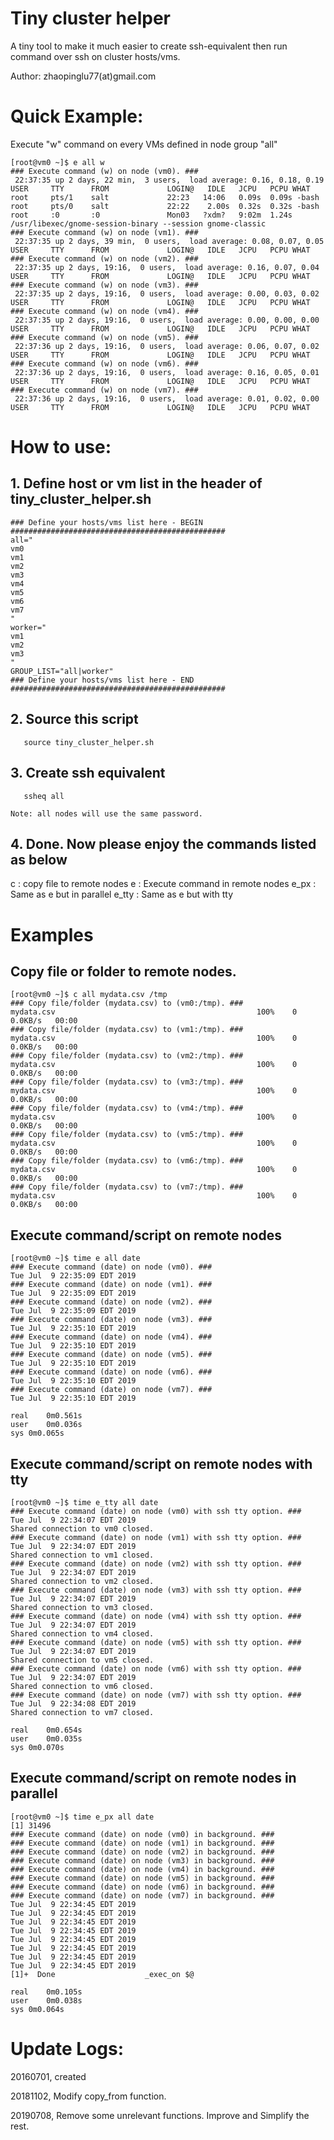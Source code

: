 # Tiny cluster helper
A tiny tool to make it much easier to create ssh-equivalent then run command over ssh on cluster hosts/vms.

Author: zhaopinglu77(at)gmail.com

# Quick Example:
Execute "w" command on every VMs defined in node group "all"

    [root@vm0 ~]$ e all w
    ### Execute command (w) on node (vm0). ###
     22:37:35 up 2 days, 22 min,  3 users,  load average: 0.16, 0.18, 0.19
    USER     TTY      FROM             LOGIN@   IDLE   JCPU   PCPU WHAT
    root     pts/1    salt             22:23   14:06   0.09s  0.09s -bash
    root     pts/0    salt             22:22    2.00s  0.32s  0.32s -bash
    root     :0       :0               Mon03   ?xdm?   9:02m  1.24s /usr/libexec/gnome-session-binary --session gnome-classic
    ### Execute command (w) on node (vm1). ###
     22:37:35 up 2 days, 39 min,  0 users,  load average: 0.08, 0.07, 0.05
    USER     TTY      FROM             LOGIN@   IDLE   JCPU   PCPU WHAT
    ### Execute command (w) on node (vm2). ###
     22:37:35 up 2 days, 19:16,  0 users,  load average: 0.16, 0.07, 0.04
    USER     TTY      FROM             LOGIN@   IDLE   JCPU   PCPU WHAT
    ### Execute command (w) on node (vm3). ###
     22:37:35 up 2 days, 19:16,  0 users,  load average: 0.00, 0.03, 0.02
    USER     TTY      FROM             LOGIN@   IDLE   JCPU   PCPU WHAT
    ### Execute command (w) on node (vm4). ###
     22:37:35 up 2 days, 19:16,  0 users,  load average: 0.00, 0.00, 0.00
    USER     TTY      FROM             LOGIN@   IDLE   JCPU   PCPU WHAT
    ### Execute command (w) on node (vm5). ###
     22:37:36 up 2 days, 19:16,  0 users,  load average: 0.06, 0.07, 0.02
    USER     TTY      FROM             LOGIN@   IDLE   JCPU   PCPU WHAT
    ### Execute command (w) on node (vm6). ###
     22:37:36 up 2 days, 19:16,  0 users,  load average: 0.16, 0.05, 0.01
    USER     TTY      FROM             LOGIN@   IDLE   JCPU   PCPU WHAT
    ### Execute command (w) on node (vm7). ###
     22:37:36 up 2 days, 19:16,  0 users,  load average: 0.01, 0.02, 0.00
    USER     TTY      FROM             LOGIN@   IDLE   JCPU   PCPU WHAT


# How to use:
## 1. Define host or vm list in the header of tiny_cluster_helper.sh

    ### Define your hosts/vms list here - BEGIN ################################################
    all="
    vm0
    vm1
    vm2
    vm3
    vm4
    vm5
    vm6
    vm7
    "
    worker="
    vm1
    vm2
    vm3
    "
    GROUP_LIST="all|worker"
    ### Define your hosts/vms list here - END ################################################

## 2. Source this script

       source tiny_cluster_helper.sh

## 3. Create ssh equivalent

       ssheq all

    Note: all nodes will use the same password.

## 4. Done. Now please enjoy the commands listed as below
c       : copy file to remote nodes
e       : Execute command in remote nodes
e_px    : Same as e but in parallel
e_tty   : Same as e but with tty

# Examples

   ## Copy file or folder to remote nodes.   
    
    [root@vm0 ~]$ c all mydata.csv /tmp
    ### Copy file/folder (mydata.csv) to (vm0:/tmp). ###
    mydata.csv                                             100%    0     0.0KB/s   00:00    
    ### Copy file/folder (mydata.csv) to (vm1:/tmp). ###
    mydata.csv                                             100%    0     0.0KB/s   00:00    
    ### Copy file/folder (mydata.csv) to (vm2:/tmp). ###
    mydata.csv                                             100%    0     0.0KB/s   00:00    
    ### Copy file/folder (mydata.csv) to (vm3:/tmp). ###
    mydata.csv                                             100%    0     0.0KB/s   00:00    
    ### Copy file/folder (mydata.csv) to (vm4:/tmp). ###
    mydata.csv                                             100%    0     0.0KB/s   00:00    
    ### Copy file/folder (mydata.csv) to (vm5:/tmp). ###
    mydata.csv                                             100%    0     0.0KB/s   00:00    
    ### Copy file/folder (mydata.csv) to (vm6:/tmp). ###
    mydata.csv                                             100%    0     0.0KB/s   00:00    
    ### Copy file/folder (mydata.csv) to (vm7:/tmp). ###
    mydata.csv                                             100%    0     0.0KB/s   00:00
       
   ## Execute command/script on remote nodes
    
    [root@vm0 ~]$ time e all date
    ### Execute command (date) on node (vm0). ###
    Tue Jul  9 22:35:09 EDT 2019
    ### Execute command (date) on node (vm1). ###
    Tue Jul  9 22:35:09 EDT 2019
    ### Execute command (date) on node (vm2). ###
    Tue Jul  9 22:35:09 EDT 2019
    ### Execute command (date) on node (vm3). ###
    Tue Jul  9 22:35:10 EDT 2019
    ### Execute command (date) on node (vm4). ###
    Tue Jul  9 22:35:10 EDT 2019
    ### Execute command (date) on node (vm5). ###
    Tue Jul  9 22:35:10 EDT 2019
    ### Execute command (date) on node (vm6). ###
    Tue Jul  9 22:35:10 EDT 2019
    ### Execute command (date) on node (vm7). ###
    Tue Jul  9 22:35:10 EDT 2019

    real	0m0.561s
    user	0m0.036s
    sys	0m0.065s
       
   ## Execute command/script on remote nodes with tty
       
    [root@vm0 ~]$ time e_tty all date
    ### Execute command (date) on node (vm0) with ssh tty option. ###
    Tue Jul  9 22:34:07 EDT 2019
    Shared connection to vm0 closed.
    ### Execute command (date) on node (vm1) with ssh tty option. ###
    Tue Jul  9 22:34:07 EDT 2019
    Shared connection to vm1 closed.
    ### Execute command (date) on node (vm2) with ssh tty option. ###
    Tue Jul  9 22:34:07 EDT 2019
    Shared connection to vm2 closed.
    ### Execute command (date) on node (vm3) with ssh tty option. ###
    Tue Jul  9 22:34:07 EDT 2019
    Shared connection to vm3 closed.
    ### Execute command (date) on node (vm4) with ssh tty option. ###
    Tue Jul  9 22:34:07 EDT 2019
    Shared connection to vm4 closed.
    ### Execute command (date) on node (vm5) with ssh tty option. ###
    Tue Jul  9 22:34:07 EDT 2019
    Shared connection to vm5 closed.
    ### Execute command (date) on node (vm6) with ssh tty option. ###
    Tue Jul  9 22:34:07 EDT 2019
    Shared connection to vm6 closed.
    ### Execute command (date) on node (vm7) with ssh tty option. ###
    Tue Jul  9 22:34:08 EDT 2019
    Shared connection to vm7 closed.

    real	0m0.654s
    user	0m0.035s
    sys	0m0.070s
    
   ## Execute command/script on remote nodes in parallel

    [root@vm0 ~]$ time e_px all date
    [1] 31496
    ### Execute command (date) on node (vm0) in background. ###
    ### Execute command (date) on node (vm1) in background. ###
    ### Execute command (date) on node (vm2) in background. ###
    ### Execute command (date) on node (vm3) in background. ###
    ### Execute command (date) on node (vm4) in background. ###
    ### Execute command (date) on node (vm5) in background. ###
    ### Execute command (date) on node (vm6) in background. ###
    ### Execute command (date) on node (vm7) in background. ###
    Tue Jul  9 22:34:45 EDT 2019
    Tue Jul  9 22:34:45 EDT 2019
    Tue Jul  9 22:34:45 EDT 2019
    Tue Jul  9 22:34:45 EDT 2019
    Tue Jul  9 22:34:45 EDT 2019
    Tue Jul  9 22:34:45 EDT 2019
    Tue Jul  9 22:34:45 EDT 2019
    Tue Jul  9 22:34:45 EDT 2019
    [1]+  Done                    _exec_on $@

    real	0m0.105s
    user	0m0.038s
    sys	0m0.064s




# Update Logs:
20160701, created

20181102, Modify copy_from function.

20190708, Remove some unrelevant functions. Improve and Simplify the rest.



